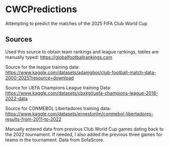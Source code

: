 # CWCPredictions
Attempting to predict the matches of the 2025 FIFA Club World Cup

## Sources
Used this source to obtain team rankings and league rankings, tables are manually typed: https://globalfootballrankings.com

Source for the league training data: https://www.kaggle.com/datasets/adamgbor/club-football-match-data-2000-2025?resource=download

Source for UEFA Champions League training Data: https://www.kaggle.com/datasets/cbxkgl/uefa-champions-league-2016-2022-data

Source for CONMEBOL Libertadores training data: https://www.kaggle.com/datasets/ernestonlm/conmebol-libertadores-results-from-2011-to-2022

Manually entered data from previous Club World Cup games dating back to the 2022 tournament. If needed, I also added the previous three games for teams in the tournament. Data from SofaScore.




